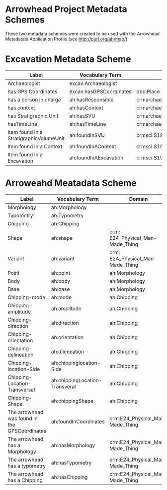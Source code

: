 # Arrowhead Project Metadata Schemes
These two metadata schemes were created to be used with the Arrowhead Metadatata Application Profile (see http://purl.org/ah/map/)

# Excavation Metadata Scheme
| Label                                   | Vocabulary Term         | Domain                                   | Range                                    |
|-----------------------------------------|-------------------------|------------------------------------------|------------------------------------------|
| Archaeologist                           | excav:Archaeologist     |                                          |                                          |
| has GPS Coordinates                     | excav:hasGPSCoordinates | dbo:Place                                | geo:SpatialThing                         |
| has a person in charge                  | ah:hasResponsible       | crmarchaeo:A9_Archaeological_Excavation  | excav:Archaeologist                      |
| has context                             | ah:hasContext           | crmarchaeo:A9_Archaeological_Excavation  | crmarchaeo:A1_Excavation_Processing_Unit |
| has Stratigraphic Unit                  | ah:hasSVU               | crmarchaeo:A1_Excavation_Processing_Unit | crmarchaeo:A2_Stratigraphic_Volume_Unit  |
| hasTimeLine                             | ah:hasTimeLine          | crmarchaeo:A2_Stratigraphic_Volume_Unit  | time:TemporalEntity                      |
| Item found In a StratigraphicVolumeUnit | ah:foundInSVU           | crmsci:S19_Encounter_Event               | crmarchaeo:A2_Stratigraphic_Volume_Unit  |
| Item found In a Context                 | ah:foundInAContext      | crmsci:S19_Encounter_Event               | crmarchaeo:A1_Excavation_Processing_Unit |
| Item found In a Excavation              | ah:foundInAExcavation   | crmsci:S19_Encounter_Event               | crmarchaeo:A9_Archaeological_Excavation  |


# Arroweahd Meatadata Scheme
| Label                                         | Vocabulary Term                | Domain                           | Range            | VES                    |
|-----------------------------------------------|--------------------------------|----------------------------------|------------------|------------------------|
| Morphology                                    | ah:Morphology                  |                                  |                  |                        |
| Typometry                                     | ah:Typometry                   |                                  |                  |                        |
| Chipping                                      | ah:Chipping                    |                                  |                  |                        |
| Shape                                         | ah:shape                       | crm: E24_Physical_Man-Made_Thing | anyURI           | AH-Shape               |
| Variant                                       | ah:variant                     | crm: E24_Physical_Man-Made_Thing | anyURI           | AH-Variant             |
| Point                                         | ah:point                       | ah:Morphology                    | anyURI           | AH-Point               |
| Body                                          | ah:body                        | ah:Morphology                    | Boolean          |                        |
| Base                                          | ah:base                        | ah:Morphology                    | anyURI           | AH-Base                |
| Chipping-mode                                 | ah:mode                        | ah:Chipping                      | anyURI           | AH-ChippingMode        |
| Chipping-amplitude                            | ah:amplitude                   | ah:Chipping                      | Boolean           |    |
| Chipping-direction                            | ah:direction                   | ah:Chipping                      | anyURI           | AH-ChippingDirection   |
| Chipping-orientation                          | ah:orientation                 | ah:Chipping                      | Boolean           |  |
| Chipping-delineation                          | ah:dileneation                 | ah:Chipping                      | anyURI           | AH-ChippingDelineation |
| Chipping-location-Side                        | ah:chippinglocation-Side       | ah:Chipping                      | anyURI           | AH-ChippingLocation    |
| Chipping-Location-Transversal                 | ah:chippingLocation-Transveral | ah:Chipping                      | anyURI           | AH-ChippingLocation    |
| Chipping-Shape                                | ah:chippingShape               | ah:Chipping                      | anyURI           | AH-ChippingShape       |
| The arrowhead was found in the GPSCoordinates | ah:foundInCoordinates          | crm:E24_Physical_Man-Made_Thing  | geo:SpatialThing |                        |
| The arrowhead has a Morphology                | ah:hasMorphology               | crm:E24_Physical_Man-Made_Thing  | ah:Morphology    |                        |
| The arrowhead has a typometry                 | ah:hasTypometry                | crm:E24_Physical_Man-Made_Thing  | ah:Typometry     |                        |
| The arrowhead has a Chipping                  | ah:hasChipping                 | crm:E24_Physical_Man-Made_Thing  | ah:Chipping      |

